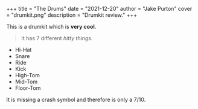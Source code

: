 +++
title = "The Drums"
date = "2021-12-20"
author = "Jake Purton"
cover = "drumkit.png"
description = "Drumkit review."
+++

This is a drumkit which is **very cool**.

> It has 7 different *hitty things*.

- Hi-Hat
- Snare
- Ride
- Kick
- High-Tom
- Mid-Tom
- Floor-Tom

It is missing a crash symbol and therefore is only a 7/10.